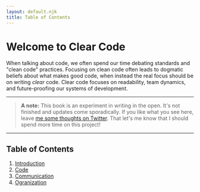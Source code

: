 ```yaml
---
layout: default.njk
title: Table of Contents
---
```


# Welcome to Clear Code

When talking about code, we often spend our time debating standards and "clean code" practices.
Focusing on clean code often leads to dogmatic beliefs about what makes good code, when instead
the real focus should be on writing _clear_ code. Clear code focuses on readability, team dynamics,
and future-proofing our systems of development.

---
> **A note:** This book is an experiment in writing in the open. It's not finished and updates come
> sporadically. If you like what you see here, leave <a href="https://twitter.com/CallMeWuz">me some thoughts on Twitter</a>. That let's me know
> that I should spend more time on this project!
---

## Table of Contents
1. [Introduction](/book/introduction)
2. [Code](/book/code)
3. [Communication](/book/communication)
4. [Ogranization](/book/organization)
